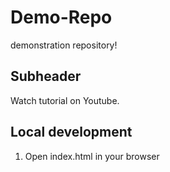 # Demo-Repo
demonstration repository!


## Subheader

Watch tutorial on Youtube.


## Local development 

1. Open index.html in your browser 